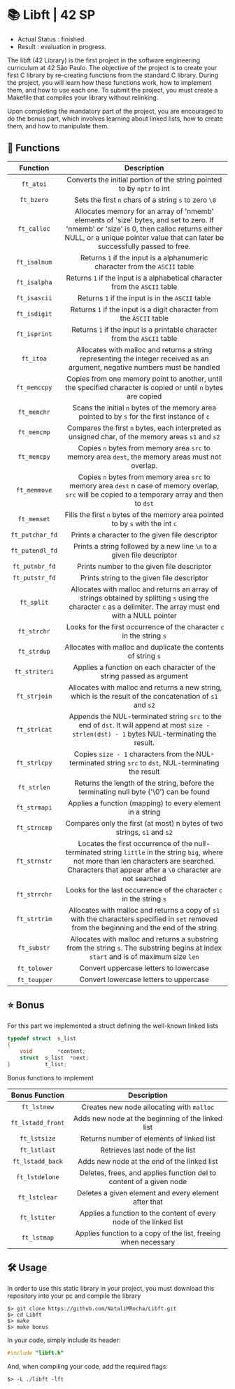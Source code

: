 # :books: Libft | 42 SP
- Actual Status : finished.
- Result        : evaluation in progress.

The libft (42 Library) is the first project in the software engineering curriculum at 42 São Paulo. The objective of the project is to create your first C library by re-creating functions from the standard C library. During the project, you will learn how these functions work, how to implement them, and how to use each one. To submit the project, you must create a Makefile that compiles your library without relinking.

Upon completing the mandatory part of the project, you are encouraged to do the bonus part, which involves learning about linked lists, how to create them, and how to manipulate them.

## 📝 Functions

| Function | Description |
| :------: | :---------: |
| ``ft_atoi`` | Converts the initial portion of the string pointed to by ``nptr`` to int |
| ``ft_bzero`` | Sets the first ``n`` chars of a string ``s`` to zero ``\0`` |
| ``ft_calloc`` | Allocates memory for an array of 'nmemb' elements of 'size' bytes, and set to zero. If 'nmemb' or 'size' is 0, then calloc returns either NULL, or a unique pointer value that can later be successfully passed to free. |
| ``ft_isalnum`` | Returns ``1`` if the input is a alphanumeric character from the ``ASCII`` table |
| ``ft_isalpha`` | Returns ``1`` if the input is a alphabetical character from the ``ASCII`` table |
| ``ft_isascii`` | Returns ``1`` if the input is in the ``ASCII`` table |
| ``ft_isdigit`` | Returns ``1`` if the input is a digit character from the ``ASCII`` table |
| ``ft_isprint`` | Returns ``1`` if the input is a printable character from the ``ASCII`` table |
| ``ft_itoa`` | Allocates with malloc and returns a string representing the integer received as an argument, negative numbers must be handled |
| ``ft_memccpy`` | Copies from one memory point to another, until the specified character is copied or until ``n`` bytes are copied |
| ``ft_memchr`` | Scans the initial ``n`` bytes of the memory area pointed to by ``s`` for the first instance of ``c`` |
| ``ft_memcmp`` | Compares the first ``n`` bytes, each interpreted as unsigned char, of the memory areas ``s1`` and ``s2`` |
| ``ft_memcpy`` | Copies ``n`` bytes from memory area ``src`` to memory area ``dest``, the memory areas must not overlap. |
| ``ft_memmove`` | Copies ``n`` bytes from memory area ``src`` to memory area ``dest`` n case of memory overlap, ``src`` will be copied to a temporary array and then to ``dst`` |
| ``ft_memset`` | Fills the first ``n`` bytes of the memory area pointed to by ``s`` with the int ``c`` |
| ``ft_putchar_fd`` | Prints a character to the given file descriptor |
| ``ft_putendl_fd`` | Prints a string followed by a new line ``\n`` to a given file descriptor |
| ``ft_putnbr_fd`` | Prints number to the given file descriptor |
| ``ft_putstr_fd`` | Prints string to the given file descriptor |
| ``ft_split`` | Allocates with malloc and returns an array of strings obtained by splitting ``s`` using the character ``c`` as a delimiter. The array must end with a NULL pointer |
| ``ft_strchr`` | Looks for the first occurrence of the character ``c`` in the string ``s`` |
| ``ft_strdup`` | Allocates with malloc and duplicate the contents of string ``s``|
| ``ft_striteri`` | Applies a function on each character of the string passed as argument |
| ``ft_strjoin`` | Allocates with malloc and returns a new string, which is the result of the concatenation of ``s1`` and ``s2`` |
| ``ft_strlcat`` | Appends the NUL-terminated string ``src`` to the end of ``dst``. It will append at most ``size - strlen(dst) - 1`` bytes NUL-terminating the result.|
| ``ft_strlcpy`` | Copies ``size - 1`` characters from the NUL-terminated string ``src`` to ``dst``, NUL-terminating the result |
| ``ft_strlen`` | Returns the length of the string, before the terminating null byte ('\0') can be found |
| ``ft_strmapi`` | Applies a function (mapping) to every element in a string |
| ``ft_strncmp`` | Compares only the first (at most) n bytes of two strings, ``s1`` and ``s2`` |
| ``ft_strnstr`` | Locates the first occurrence of the null-terminated string ``little`` in the string ``big``, where not more than len characters are searched. Characters that appear after a ``\0`` character are not searched |
| ``ft_strrchr`` | Looks for the last occurrence of the character ``c`` in the string ``s`` |
| ``ft_strtrim`` | Allocates with malloc and returns a copy of ``s1`` with the characters specified in ``set`` removed from the beginning and the end of the string |
| ``ft_substr`` | Allocates with malloc and returns a substring from the string ``s``. The substring begins at index ``start`` and is of maximum size ``len`` |
| ``ft_tolower`` | Convert uppercase letters to lowercase |
| ``ft_toupper`` | Convert lowercase letters to uppercase |

## :star: Bonus
For this part we implemented a struct defining the well-known linked lists
```C
typedef	struct	s_list
{
	void		*content;
	struct	s_list	*next;
}			t_list;
```

Bonus functions to implement

| Bonus Function | Description |
| :------------: | :---------: |
| ``ft_lstnew`` | Creates new node allocating with ``malloc`` |
| ``ft_lstadd_front`` | Adds new node at the beginning of the linked list |
| ``ft_lstsize`` | Returns number of elements of linked list |
| ``ft_lstlast`` | Retrieves last node of the list |
| ``ft_lstadd_back`` | Adds new node at the end of the linked list |
| ``ft_lstdelone`` | Deletes, frees, and applies function del to content of a given node |
| ``ft_lstclear`` | Deletes a given element and every element after that |
| ``ft_lstiter`` | Applies a function to the content of every node of the linked list |
| ``ft_lstmap`` | Applies function to a copy of the list, freeing when necessary |


## 🛠️ Usage

In order to use this static library in your project, you must download this repository into your pc and compile the library

``` shell
$> git clone https://github.com/NataliMRocha/Libft.git
$> cd Libft
$> make
$> make bonus
```

In your code, simply include its header:

``` C
#include "libft.h"
```

And, when compiling your code, add the required flags:

``` shell
$> -L ./libft -lft
```
